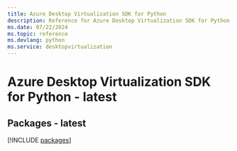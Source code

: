 ```yaml
---
title: Azure Desktop Virtualization SDK for Python
description: Reference for Azure Desktop Virtualization SDK for Python
ms.date: 07/22/2024
ms.topic: reference
ms.devlang: python
ms.service: desktopvirtualization
---
```

# Azure Desktop Virtualization SDK for Python - latest
## Packages - latest
[!INCLUDE [packages](desktop-virtualization-index.md)]